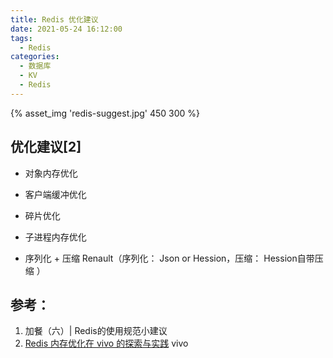 ```yaml
---
title: Redis 优化建议
date: 2021-05-24 16:12:00
tags:
  - Redis
categories:
  - 数据库  
  - KV
  - Redis
---
```


<p></p>
<!-- more -->

{%  asset_img  'redis-suggest.jpg'  450  300  %}

## 优化建议[2]
+ 对象内存优化
+ 客户端缓冲优化
+ 碎片优化
+ 子进程内存优化

+ 序列化 + 压缩
  Renault（序列化： Json or Hession，压缩： Hession自带压缩 ）

## 参考：
1. 加餐（六）| Redis的使用规范小建议
2. [Redis 内存优化在 vivo 的探索与实践](https://zhuanlan.zhihu.com/p/506470564) vivo 
